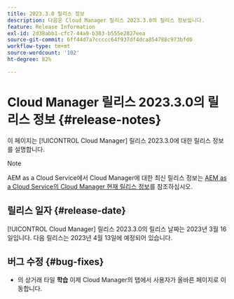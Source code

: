```yaml
---
title: 2023.3.0 릴리스 정보
description: 다음은 Cloud Manager 릴리스 2023.3.0의 릴리스 정보입니다.
feature: Release Information
exl-id: 2d38abb1-cfc7-44a9-b303-b555e2827eea
source-git-commit: 6ff44d7a7ccccc64f937df4dca854788c973bfd0
workflow-type: tm+mt
source-wordcount: '102'
ht-degree: 82%

---
```



# Cloud Manager 릴리스 2023.3.0의 릴리스 정보 {#release-notes}

이 페이지는 [!UICONTROL Cloud Manager] 릴리스 2023.3.0에 대한 릴리스 정보를 설명합니다.

>[!NOTE]
>
>AEM as a Cloud Service에서 Cloud Manager에 대한 최신 릴리스 정보는 [AEM as a Cloud Service의 Cloud Manager 현재 릴리스 정보](https://experienceleague.adobe.com/docs/experience-manager-cloud-service/content/implementing/using-cloud-manager/release-notes-cloud-manager/release-notes-cm-current.html)를 참조하십시오.

## 릴리스 일자 {#release-date}

[!UICONTROL Cloud Manager] 릴리스 2023.3.0의 릴리스 날짜는 2023년 3월 16일입니다. 다음 릴리스는 2023년 4월 13일에 예정되어 있습니다.

## 버그 수정 {#bug-fixes}

* 의 상거래 타일 **학습** 이제 Cloud Manager의 탭에서 사용자가 올바른 페이지로 이동합니다.
